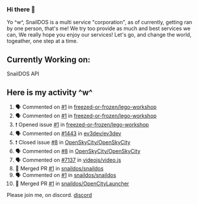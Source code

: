 ### Hi there 👋
Yo ^w^,
SnailDOS is a multi service "corporation", as of currently, getting ran by one person, that's me!
We try too provide as much and best services we can, We really hope you enjoy our services!
Let's go, and change the world, togeather, one step at a time.
## Currently Working on:
SnailDOS API
## Here is my activity ^w^
<!--START_SECTION:activity-->
1. 🗣 Commented on [#1](https://github.com/freezed-or-frozen/lego-workshop/issues/1) in [freezed-or-frozen/lego-workshop](https://github.com/freezed-or-frozen/lego-workshop)
2. 🗣 Commented on [#1](https://github.com/freezed-or-frozen/lego-workshop/issues/1) in [freezed-or-frozen/lego-workshop](https://github.com/freezed-or-frozen/lego-workshop)
3. ❗️ Opened issue [#1](https://github.com/freezed-or-frozen/lego-workshop/issues/1) in [freezed-or-frozen/lego-workshop](https://github.com/freezed-or-frozen/lego-workshop)
4. 🗣 Commented on [#1443](https://github.com/ev3dev/ev3dev/issues/1443) in [ev3dev/ev3dev](https://github.com/ev3dev/ev3dev)
5. ❗️ Closed issue [#8](https://github.com/OpenSkyCity/OpenSkyCity/issues/8) in [OpenSkyCity/OpenSkyCity](https://github.com/OpenSkyCity/OpenSkyCity)
6. 🗣 Commented on [#8](https://github.com/OpenSkyCity/OpenSkyCity/issues/8) in [OpenSkyCity/OpenSkyCity](https://github.com/OpenSkyCity/OpenSkyCity)
7. 🗣 Commented on [#7137](https://github.com/videojs/video.js/issues/7137) in [videojs/video.js](https://github.com/videojs/video.js)
8. 🎉 Merged PR [#1](https://github.com/snaildos/snaildos/pull/1) in [snaildos/snaildos](https://github.com/snaildos/snaildos)
9. 🗣 Commented on [#1](https://github.com/snaildos/snaildos/issues/1) in [snaildos/snaildos](https://github.com/snaildos/snaildos)
10. 🎉 Merged PR [#1](https://github.com/snaildos/OpenCityLauncher/pull/1) in [snaildos/OpenCityLauncher](https://github.com/snaildos/OpenCityLauncher)
<!--END_SECTION:activity-->
Please join me, on discord.
[discord](https://invite.gg/snaildos)

